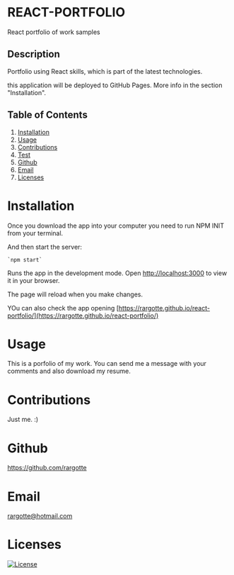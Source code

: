 # REACT-PORTFOLIO
React portfolio of work samples

## Description
Portfolio using React skills, which is part of the latest technologies.

this application will be deployed to GitHub Pages. More info in the section "Installation".

  ## Table of Contents
  1. [Installation](#Installation)
  2. [Usage](#Usage)
  3. [Contributions](#Contributions)
  4. [Test](#Test)
  5. [Github](#Github)
  6. [Email](#Email)
  7. [Licenses](#Licenses)

  # Installation
  Once you download the app into your computer you need to run NPM INIT from your terminal.  
  
  And then start the server:
  
    `npm start`

Runs the app in the development mode.
Open [http://localhost:3000](http://localhost:3000) to view it in your browser.

The page will reload when you make changes.

YOu can also check the app opening  [https://rargotte.github.io/react-portfolio/](https://rargotte.github.io/react-portfolio/)

  # Usage
  This is a porfolio of my work. You can send me a message with your comments and also download my resume.

  # Contributions
  Just me. :)

   # Github
  https://github.com/rargotte

  # Email
  rargotte@hotmail.com

  # Licenses
  [![License](https://img.shields.io/badge/License-Apache_2.0-blue.svg)](https://opensource.org/licenses/Apache-2.0)

